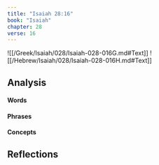 ```yaml
---
title: "Isaiah 28:16"
book: "Isaiah"
chapter: 28
verse: 16
---
```

![[/Greek/Isaiah/028/Isaiah-028-016G.md#Text]]
![[/Hebrew/Isaiah/028/Isaiah-028-016H.md#Text]]

## Analysis

#### Words

#### Phrases

#### Concepts

## Reflections
